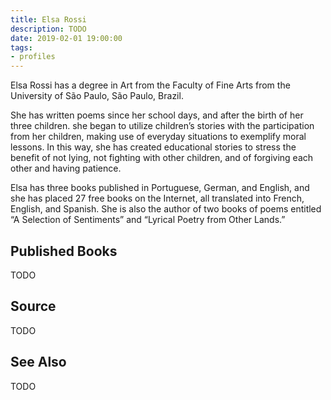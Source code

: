 ```yaml
---
title: Elsa Rossi
description: TODO
date: 2019-02-01 19:00:00
tags: 
- profiles
---
```


Elsa Rossi has a degree in Art from the Faculty of Fine Arts from the University of São Paulo, São Paulo, Brazil.

She has written poems since her school days, and after the birth of her three children. she began to utilize children’s stories with the participation from her children, making use of everyday situations to exemplify moral lessons. In this way, she has created educational stories to stress the benefit of not lying, not fighting with other children, and of forgiving each other and having patience.

Elsa has three books published in Portuguese, German, and English, and she has placed 27 free books on the Internet, all translated into French, English, and Spanish. She is also the author of two books of poems entitled “A Selection of Sentiments” and “Lyrical Poetry from Other Lands.”


## Published Books
TODO

## Source
TODO

## See Also
TODO


